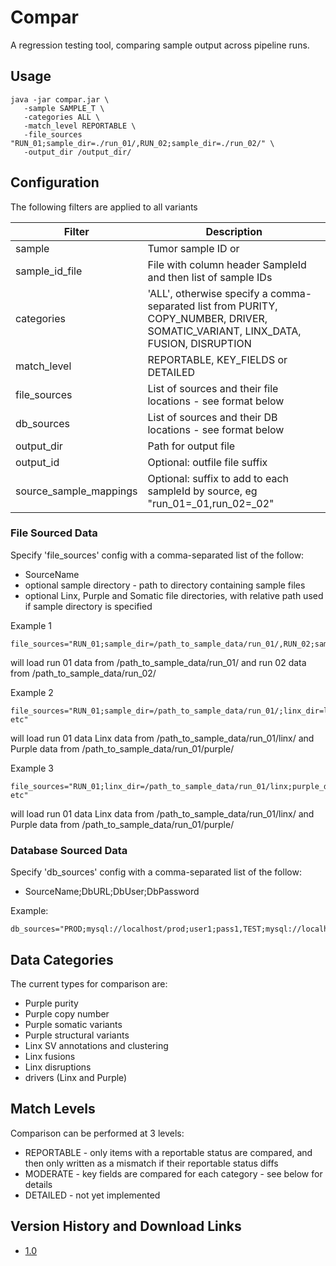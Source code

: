 # Compar

A regression testing tool, comparing sample output across pipeline runs.

## Usage

```
java -jar compar.jar \
   -sample SAMPLE_T \
   -categories ALL \
   -match_level REPORTABLE \
   -file_sources "RUN_01;sample_dir=./run_01/,RUN_02;sample_dir=./run_02/" \
   -output_dir /output_dir/ 
```

## Configuration
 
The following filters are applied to all variants

Filter | Description
---|---
sample | Tumor sample ID or
sample_id_file | File with column header SampleId and then list of sample IDs
categories | 'ALL', otherwise specify a comma-separated list from PURITY, COPY_NUMBER, DRIVER, SOMATIC_VARIANT, LINX_DATA, FUSION, DISRUPTION
match_level | REPORTABLE, KEY_FIELDS or DETAILED
file_sources | List of sources and their file locations - see format below
db_sources |  List of sources and their DB locations - see format below
output_dir | Path for output file
output_id | Optional: outfile file suffix
source_sample_mappings | Optional: suffix to add to each sampleId by source, eg "run_01=_01,run_02=_02"

### File Sourced Data
Specify 'file_sources' config with a comma-separated list of the follow:
- SourceName
- optional sample directory - path to directory containing sample files
- optional Linx, Purple and Somatic file directories, with relative path used if sample directory is specified

Example 1
```
file_sources="RUN_01;sample_dir=/path_to_sample_data/run_01/,RUN_02;sample_dir=/path_to_sample_data/run_02/"
```

will load run 01 data from /path_to_sample_data/run_01/ and run 02 data from /path_to_sample_data/run_02/

Example 2
```
file_sources="RUN_01;sample_dir=/path_to_sample_data/run_01/;linx_dir=linx;purple_dir=purple,RUN_02 etc"
```

will load run 01 data Linx data from /path_to_sample_data/run_01/linx/ and Purple data from /path_to_sample_data/run_01/purple/ 

Example 3
```
file_sources="RUN_01;linx_dir=/path_to_sample_data/run_01/linx;purple_dir=/path_to_sample_data/run_01/purple/,RUN_02 etc"
```

will load run 01 data Linx data from /path_to_sample_data/run_01/linx/ and Purple data from /path_to_sample_data/run_01/purple/ 

### Database Sourced Data
Specify 'db_sources' config with a comma-separated list of the follow:
- SourceName;DbURL;DbUser;DbPassword

Example:
```
db_sources="PROD;mysql://localhost/prod;user1;pass1,TEST;mysql://localhost/test;user1;pass1"
```


## Data Categories
The current types for comparison are:
- Purple purity
- Purple copy number
- Purple somatic variants
- Purple structural variants
- Linx SV annotations and clustering
- Linx fusions
- Linx disruptions
- drivers (Linx and Purple)


## Match Levels
Comparison can be performed at 3 levels:
- REPORTABLE - only items with a reportable status are compared, and then only written as a mismatch if their reportable status diffs
- MODERATE - key fields are compared for each category - see below for details
- DETAILED - not yet implemented


## Version History and Download Links
- [1.0](https://github.com/hartwigmedical/hmftools/releases/tag/compar-v1.0)
